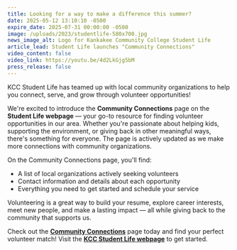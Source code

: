 ```yaml
---
title: Looking for a way to make a difference this summer?
date: 2025-05-12 13:10:10 -0500
expire_date: 2025-07-31 00:00:00 -0500
image: /uploads/2023/studentlife-580x700.jpg
news_image_alt: Logo for Kankakee Community College Student Life
article_lead: Student Life launches "Community Connections"
video_content: false
video_link: https://youtu.be/4d2LkGjg5bM
press_release: false
---
```

KCC Student Life has teamed up with local community organizations to help you connect, serve, and grow through volunteer opportunities!

We're excited to introduce the **Community Connections** page on the **Student Life webpage** — your go-to resource for finding volunteer opportunities in our area. Whether you're passionate about helping kids, supporting the environment, or giving back in other meaningful ways, there's something for everyone. The page is actively updated as we make more connections with community organizations.

On the Community Connections page, you'll find:

* A list of local organizations actively seeking volunteers
* Contact information and details about each opportunity
* Everything you need to get started and schedule your service

Volunteering is a great way to build your resume, explore career interests, meet new people, and make a lasting impact — all while giving back to the community that supports us.

Check out the [**Community Connections**](https://www.kcc.edu/student-resources/student-life/community-connections/) page today and find your perfect volunteer match! Visit the [**KCC Student Life webpage**](https://www.kcc.edu/student-resources/student-life/community-connections/) to get started.